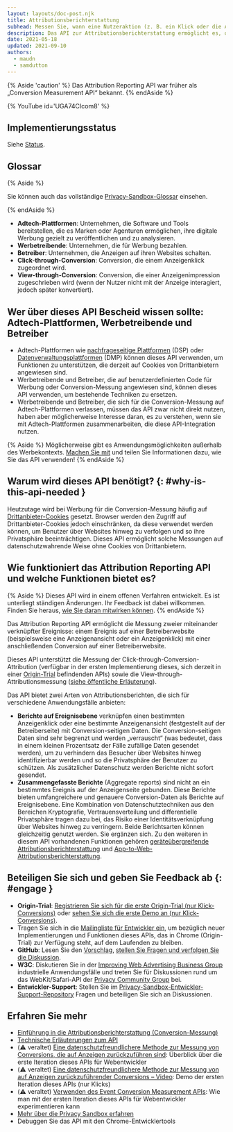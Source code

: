 ```yaml
---
layout: layouts/doc-post.njk
title: Attributionsberichterstattung
subhead: Messen Sie, wann eine Nutzeraktion (z. B. ein Klick oder die Ansicht einer Anzeige) zu einer Conversion führt, ohne dass Sie dabei Cross-Site-Identifier verwenden.
description: Das API zur Attributionsberichterstattung ermöglicht es, ohne Verwendung von Cross-Site-Identifiern zu messen, wann eine Nutzeraktion (z. B. ein Klick oder die Ansicht einer Anzeige) zu einer Conversion führt.
date: 2021-05-18
updated: 2021-09-10
authors:
  - maudn
  - samdutton
---
```


{% Aside 'caution' %} Das Attribution Reporting API war früher als „Conversion Measurement API“ bekannt. {% endAside %}

{% YouTube id='UGA74CIcom8' %}

## Implementierungsstatus

Siehe [Status](/docs/privacy-sandbox/attribution-reporting-introduction/#status).

## Glossar

{% Aside %}

Sie können auch das vollständige [Privacy-Sandbox-Glossar](/docs/privacy-sandbox/glossary/) einsehen.

{% endAside %}

- **Adtech-Plattformen**: Unternehmen, die Software und Tools bereitstellen, die es Marken oder Agenturen ermöglichen, ihre digitale Werbung gezielt zu veröffentlichen und zu analysieren.
- **Werbetreibende**: Unternehmen, die für Werbung bezahlen.
- **Betreiber**: Unternehmen, die Anzeigen auf ihren Websites schalten.
- **Click-through-Conversion**: Conversion, die einem Anzeigenklick zugeordnet wird.
- **View-through-Conversion**: Conversion, die einer Anzeigenimpression zugeschrieben wird (wenn der Nutzer nicht mit der Anzeige interagiert, jedoch später konvertiert).

## Wer über dieses API Bescheid wissen sollte: Adtech-Plattformen, Werbetreibende und Betreiber

- Adtech-Plattformen wie [nachfrageseitige Plattformen](https://en.wikipedia.org/wiki/Demand-side_platform) (DSP) oder [Datenverwaltungsplattformen](https://en.wikipedia.org/wiki/Data_management_platform) (DMP) können dieses API verwenden, um Funktionen zu unterstützen, die derzeit auf Cookies von Drittanbietern angewiesen sind.
- Werbetreibende und Betreiber, die auf benutzerdefinierten Code für Werbung oder Conversion-Messung angewiesen sind, können dieses API verwenden, um bestehende Techniken zu ersetzen.
- Werbetreibende und Betreiber, die sich für die Conversion-Messung auf Adtech-Plattformen verlassen, müssen das API zwar nicht direkt nutzen, haben aber möglicherweise Interesse daran, es zu verstehen, wenn sie mit Adtech-Plattformen zusammenarbeiten, die diese API-Integration nutzen.

{% Aside %} Möglicherweise gibt es Anwendungsmöglichkeiten außerhalb des Werbekontexts. [Machen Sie mit](#engage) und teilen Sie Informationen dazu, wie Sie das API verwenden! {% endAside %}

## Warum wird dieses API benötigt? {: #why-is-this-api-needed }

Heutzutage wird bei Werbung für die Conversion-Messung häufig auf [Drittanbieter-Cookies](https://developer.mozilla.org/docs/Web/HTTP/Cookies#Third-party_cookies) gesetzt. Browser werden den Zugriff auf Drittanbieter-Cookies jedoch einschränken, da diese verwendet werden können, um Benutzer über Websites hinweg zu verfolgen und so ihre Privatsphäre beeinträchtigen. Dieses API ermöglicht solche Messungen auf datenschutzwahrende Weise ohne Cookies von Drittanbietern.

## Wie funktioniert das Attribution Reporting API und welche Funktionen bietet es?

{% Aside %} Dieses API wird in einem offenen Verfahren entwickelt. Es ist unterliegt ständigen Änderungen. Ihr Feedback ist dabei willkommen. Finden Sie heraus, [wie Sie daran mitwirken können](#engage). {% endAside %}

Das Attribution Reporting API ermöglicht die Messung zweier miteinander verknüpfter Ereignisse: einem Ereignis auf einer Betreiberwebsite (beispielsweise eine Anzeigenansicht oder ein Anzeigenklick) mit einer anschließenden Conversion auf einer Betreiberwebsite.

Dieses API unterstützt die Messung der Click-through-Conversion-Attribution (verfügbar in der ersten Implementierung dieses, sich derzeit in einer [Origin-Trial](/docs/privacy-sandbox/attribution-reporting/#browser-support) befindenden APIs) sowie die View-through-Attributionsmessung ([siehe öffentliche Erläuterung](https://github.com/WICG/conversion-measurement-api/blob/main/event_attribution_reporting_views.md)).

Das API bietet zwei Arten von Attributionsberichten, die sich für verschiedene Anwendungsfälle anbieten:

- **Berichte auf Ereignisebene** verknüpfen einen bestimmten Anzeigenklick oder eine bestimmte Anzeigenansicht (festgestellt auf der Betreiberseite) mit Conversion-seitigen Daten. Die Conversion-seitigen Daten sind sehr begrenzt und werden „verrauscht“ (was bedeutet, dass in einem kleinen Prozentsatz der Fälle zufällige Daten gesendet werden), um zu verhindern das Besucher über Websites hinweg identifizierbar werden und so die Privatsphäre der Benutzer zu schützen. Als zusätzlicher Datenschutz werden Berichte nicht sofort gesendet.
- **Zusammengefasste Berichte** (Aggregate reports) sind nicht an ein bestimmtes Ereignis auf der Anzeigenseite gebunden. Diese Berichte bieten umfangreichere und genauere Conversion-Daten als Berichte auf Ereignisebene. Eine Kombination von Datenschutztechniken aus den Bereichen Kryptografie, Vertrauensverteilung und differentielle Privatsphäre tragen dazu bei, das Risiko einer Identitätsverknüpfung über Websites hinweg zu verringern. Beide Berichtsarten können gleichzeitig genutzt werden. Sie ergänzen sich. Zu den weiteren in diesem API vorhandenen Funktionen gehören [geräteübergreifende Attributionsberichterstattung](https://github.com/WICG/conversion-measurement-api/blob/main/cross_device.md) und [App-to-Web-Attributionsberichterstattung](https://github.com/WICG/conversion-measurement-api/blob/main/app_to_web.md).

## Beteiligen Sie sich und geben Sie Feedback ab {: #engage }

- **Origin-Trial**: [Registrieren Sie sich für die erste Origin-Trial (nur Klick-Conversions)](/origintrials/#/view_trial/3411476717733150721) oder [sehen Sie sich die erste Demo an (nur Klick-Conversions)](https://goo.gle/demo-event-level-conversion-measurement-api).
- Tragen Sie sich in die [Mailingliste für Entwickler ein](https://groups.google.com/u/1/a/chromium.org/g/attribution-reporting-api-dev), um bezüglich neuer Implementierungen und Funktionen dieses APIs, das in Chrome (Origin-Trial) zur Verfügung steht, auf dem Laufenden zu bleiben.
- **GitHub**: Lesen Sie den [Vorschlag](https://github.com/WICG/conversion-measurement-api/), [stellen Sie Fragen und verfolgen Sie die Diskussion](https://github.com/WICG/conversion-measurement-api/issues).
- **W3C**: Diskutieren Sie in der [Improving Web Advertising Business Group](https://www.w3.org/community/web-adv/participants) industrielle Anwendungsfälle und treten Sie für Diskussionen rund um das WebKit/Safari-API der [Privacy Community Group](https://www.w3.org/community/privacycg/) bei.
- **Entwickler-Support**: Stellen Sie im [Privacy-Sandbox-Entwickler-Support-Repository](https://github.com/GoogleChromeLabs/privacy-sandbox-dev-support) Fragen und beteiligen Sie sich an Diskussionen.

## Erfahren Sie mehr

- [Einführung in die Attributionsberichterstattung (Conversion-Messung)](/docs/privacy-sandbox/attribution-reporting-introduction)
- [Technische Erläuterungen zum API](https://github.com/WICG/conversion-measurement-api/)
- (⚠️ veraltet) [Eine datenschutzfreundlichere Methode zur Messung von Conversions, die auf Anzeigen zurückzuführen sind](/docs/privacy-sandbox/attribution-reporting/): Überblick über die erste Iteration dieses APIs für Webentwickler
- (⚠️ veraltet) [Eine datenschutzfreundlichere Methode zur Messung von auf Anzeigen zurückzuführender Conversions – Video](https://www.youtube.com/watch?v=jcDfOoWwZcM): Demo der ersten Iteration dieses APIs (nur Klicks)
- (⚠️ veraltet) [Verwenden des Event Conversion Measurement APIs](/docs/privacy-sandbox/attribution-reporting/): Wie man mit der ersten Iteration dieses APIs für Webentwickler experimentieren kann
- [Mehr über die Privacy Sandbox erfahren](https://web.dev/digging-into-the-privacy-sandbox)
- Debuggen Sie das API mit den Chrome-Entwicklertools
